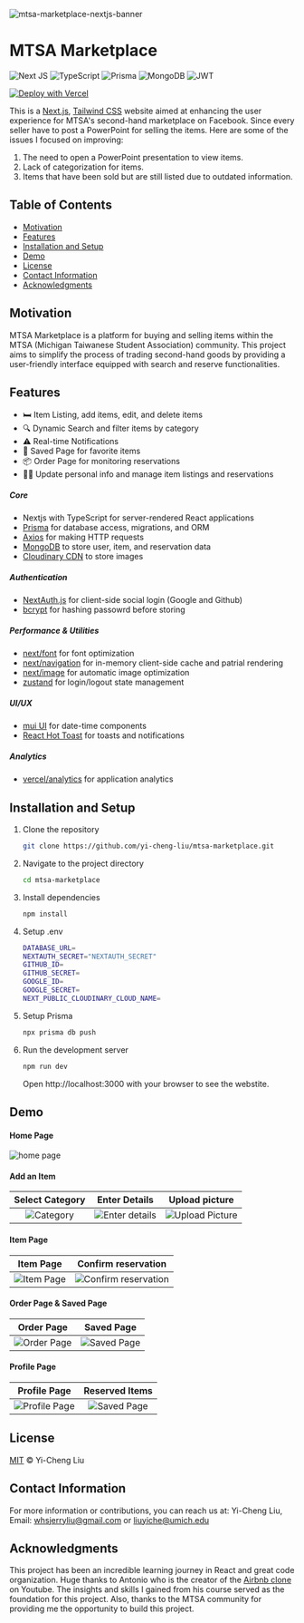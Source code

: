 ![mtsa-marketplace-nextjs-banner](/public/images/website-card.jpg)

# MTSA Marketplace
![Next JS](https://img.shields.io/badge/Next-black?style=for-the-badge&logo=next.js&logoColor=white)
![TypeScript](https://img.shields.io/badge/typescript-%23007ACC.svg?style=for-the-badge&logo=typescript&logoColor=white)
![Prisma](https://img.shields.io/badge/Prisma-3982CE?style=for-the-badge&logo=Prisma&logoColor=white)
![MongoDB](https://img.shields.io/badge/MongoDB-%234ea94b.svg?style=for-the-badge&logo=mongodb&logoColor=white)
![JWT](https://img.shields.io/badge/JWT-black?style=for-the-badge&logo=JSON%20web%20tokens)

[![Deploy with Vercel](https://vercel.com/button)](https://vercel.com/new/git/external?repository-url=https://github.com/yi-cheng-liu/mtsa-marketplace)

This is a [Next.js](https://nextjs.org/), [Tailwind CSS](https://tailwindcss.com/) website aimed at enhancing the user experience for MTSA's second-hand marketplace on Facebook. Since every seller have to post a PowerPoint for selling the items. Here are some of the issues I focused on improving:

1. The need to open a PowerPoint presentation to view items.
2. Lack of categorization for items.
3. Items that have been sold but are still listed due to outdated information.


## Table of Contents
- [Motivation](#motivation)
- [Features](#features)
- [Installation and Setup](#installation-and-setup)
- [Demo](#demo)
- [License](#license)
- [Contact Information](#contact-information)
- [Acknowledgments](#acknowledgments)

## Motivation
MTSA Marketplace is a platform for buying and selling items within the MTSA (Michigan Taiwanese Student Association) community. This project aims to simplify the process of trading second-hand goods by providing a user-friendly interface equipped with search and reserve functionalities.

## Features
- 🛏️ Item Listing, add items, edit, and delete items
- 🔍 Dynamic Search and filter items by category
- ⚠️ Real-time Notifications
- 🔖 Saved Page for favorite items
- 📦 Order Page for monitoring reservations
- 🧑🏼 Update personal info and manage item listings and reservations
##### Core
- Nextjs with TypeScript for server-rendered React applications
- [Prisma](https://www.prisma.io/) for database access, migrations, and ORM
- [Axios](https://axios-http.com/) for making HTTP requests
- [MongoDB](https://www.mongodb.com/) to store user, item, and reservation data
- [Cloudinary CDN](https://cloudinary.com/) to store images
##### Authentication
- [NextAuth.js](https://next-auth.js.org/) for client-side social login (Google and Github)
- [bcrypt](https://www.npmjs.com/package/bcrypt) for hashing passowrd before storing
##### Performance & Utilities
- [next/font](https://nextjs.org/docs/app/api-reference/components/font) for font optimization
- [next/navigation](https://nextjs.org/docs/app/building-your-application/routing/linking-and-navigating#how-routing-and-navigation-works) for in-memory client-side cache and patrial rendering
- [next/image](https://nextjs.org/docs/basic-features/image-optimization) for automatic image optimization
- [zustand](https://www.npmjs.com/package/zustand) for login/logout state management
##### UI/UX
- [mui UI](https://mui.com/) for date-time components
- [React Hot Toast](https://react-hot-toast.com/) for toasts and notifications
##### Analytics
- [vercel/analytics](https://www.npmjs.com/package/@vercel/analytics) for application analytics

## Installation and Setup
1. Clone the repository
   ```bash
   git clone https://github.com/yi-cheng-liu/mtsa-marketplace.git
   ```
2. Navigate to the project directory
   ```bash
   cd mtsa-marketplace
   ```
3. Install dependencies
   ```bash
   npm install
   ```
4. Setup .env
   ```bash
   DATABASE_URL=
   NEXTAUTH_SECRET="NEXTAUTH_SECRET"
   GITHUB_ID=
   GITHUB_SECRET=
   GOOGLE_ID=
   GOOGLE_SECRET=
   NEXT_PUBLIC_CLOUDINARY_CLOUD_NAME=
   ```
5. Setup Prisma
   ```bash
   npx prisma db push
   ```
4. Run the development server
   ```bash
   npm run dev
   ```
   Open http://localhost:3000 with your browser to see the webstite.


## Demo
#### Home Page
![home page](/public/images/page_intro/1_home_page.png)
#### Add an Item
| Select Category          | Enter Details            | Upload picture            
:-------------------------:|:------------------------:|:-------------------------:
![Category](/public/images/page_intro/2_category.png) |  ![Enter details](/public/images/page_intro/2_title.png) | ![Upload Picture](/public/images/page_intro/2_pic.png) 

#### Item Page
| Item Page                | Confirm reservation      
:-------------------------:|:------------------------:
![Item Page  ](/public/images/page_intro/3_item_page.jpg) |  ![Confirm reservation](/public/images/page_intro/3_confirm_reservation.png) 
#### Order Page & Saved Page
| Order Page               | Saved Page      
:-------------------------:|:------------------------:
![Order Page](/public/images/page_intro/5_order_page.png) |  ![Saved Page ](/public/images/page_intro/4_save_page.png) 
#### Profile Page
| Profile Page             | Reserved Items     
:-------------------------:|:------------------------:
![Profile Page](/public/images/page_intro/5_profile.png) |  ![Saved Page ](/public/images/page_intro/5_reserved_item.png) 
## License
[MIT](https://github.com/yi-cheng-liu/mtsa-marketplace/blob/main/LICENSE) © Yi-Cheng Liu
## Contact Information
For more information or contributions, you can reach us at:
Yi-Cheng Liu, Email: whsjerryliu@gmail.com or liuyiche@umich.edu
## Acknowledgments
This project has been an incredible learning journey in React and great code organization. Huge thanks to Antonio who is the creator of the [Airbnb clone](https://www.youtube.com/watch?v=c_-b_isI4vg&ab_channel=CodeWithAntonio) on Youtube. The insights and skills I gained from his course served as the foundation for this project. Also, thanks to the MTSA community for providing me the opportunity to build this project.


